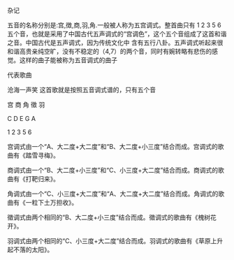杂记





五音的名称分别是:宫,徴,商,羽,角.一般被人称为五宫调式。整首曲只有 1 2 3 5 6 五个音，也就是采用了中国古代五声调式的“宫调色”，这个五个音组成了这首和谐之音。中国古代是五声调式，因为传统文化中  含有五行八卦。五声调式听起来很和谐高贵亲纯空旷，没有不稳定的（4,7）的两个音，同时有婉转略有悲伤的感觉。这样的曲子能被称为五音调式的曲子

代表歌曲

沧海一声笑 这首歌就是按照五音调式谱的，只有五个音



宫	商	角	徵	羽

C	D	E	G	A

1	2	3	5	6



宫调式由一个“A、大二度+大二度”和“B、大二度+小三度”结合而成。宫调式的歌曲有《踏雪寻梅》。 

商调式由一个“B、大二度+小三度”和“C、小三度+大二度”结合而成。商调式的歌曲有《打靶归来》。 

角调式由一个“C、小三度+大二度”和“A、大二度+大二度”结合而成。角调式的歌曲有《一粒下土万担收》。 

徵调式由两个相同的“B、大二度+小三度”结合而成。徵调式的歌曲有《槐树花开》。 

羽调式由两个相同的“C、小三度+大二度”结合而成。羽调式的歌曲有《草原上升起不落的太阳》。 















